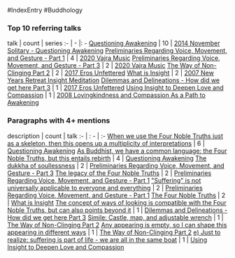 #IndexEntry #Buddhology

### Top 10 referring talks
talk | count | series
:- | - |: -
<a data-href="Questioning Awakening" href="Questioning+Awakening" class="internal-link" target="_blank" rel="noopener">Questioning Awakening</a> | 10 | <a data-href="2014 November Solitary - Questioning Awakening" href="2014+November+Solitary+-+Questioning+Awakening" class="internal-link" target="_blank" rel="noopener">2014 November Solitary - Questioning Awakening</a>
<a data-href="Preliminaries Regarding Voice, Movement, and Gesture - Part 1" href="Preliminaries+Regarding+Voice%2C+Movement%2C+and+Gesture+-+Part+1" class="internal-link" target="_blank" rel="noopener">Preliminaries Regarding Voice, Movement, and Gesture - Part 1</a> | 4 | <a data-href="2020 Vajra Music" href="2020+Vajra+Music" class="internal-link" target="_blank" rel="noopener">2020 Vajra Music</a>
<a data-href="Preliminaries Regarding Voice, Movement, and Gesture - Part 3" href="Preliminaries+Regarding+Voice%2C+Movement%2C+and+Gesture+-+Part+3" class="internal-link" target="_blank" rel="noopener">Preliminaries Regarding Voice, Movement, and Gesture - Part 3</a> | 2 | <a data-href="2020 Vajra Music" href="2020+Vajra+Music" class="internal-link" target="_blank" rel="noopener">2020 Vajra Music</a>
<a data-href="The Way of Non-Clinging Part 2" href="The+Way+of+Non-Clinging+Part+2" class="internal-link" target="_blank" rel="noopener">The Way of Non-Clinging Part 2</a> | 2 | <a data-href="2017 Eros Unfettered" href="2017+Eros+Unfettered" class="internal-link" target="_blank" rel="noopener">2017 Eros Unfettered</a>
<a data-href="What is Insight" href="What+is+Insight" class="internal-link" target="_blank" rel="noopener">What is Insight</a> | 2 | <a data-href="2007 New Years Retreat Insight Meditation" href="2007+New+Years+Retreat+Insight+Meditation" class="internal-link" target="_blank" rel="noopener">2007 New Years Retreat Insight Meditation</a>
<a data-href="Dilemmas and Delineations - How did we get here Part 3" href="Dilemmas+and+Delineations+-+How+did+we+get+here+Part+3" class="internal-link" target="_blank" rel="noopener">Dilemmas and Delineations - How did we get here Part 3</a> | 1 | <a data-href="2017 Eros Unfettered" href="2017+Eros+Unfettered" class="internal-link" target="_blank" rel="noopener">2017 Eros Unfettered</a>
<a data-href="Using Insight to Deepen Love and Compassion" href="Using+Insight+to+Deepen+Love+and+Compassion" class="internal-link" target="_blank" rel="noopener">Using Insight to Deepen Love and Compassion</a> | 1 | <a data-href="2008 Lovingkindness and Compassion As a Path to Awakening" href="2008+Lovingkindness+and+Compassion+As+a+Path+to+Awakening" class="internal-link" target="_blank" rel="noopener">2008 Lovingkindness and Compassion As a Path to Awakening</a>

### Paragraphs with 4+ mentions
description | count | talk
:- | : - | :-
<a aria-label-position="top" aria-label="Questioning Awakening > When we use the Four Noble Truths just as a skeleton then this opens up a multiplicity of interpretations" data-href="Questioning Awakening#When we use the Four Noble Truths just as a skeleton then this opens up a multiplicity of interpretations" href="Questioning+Awakening#When+we+use+the+Four+Noble+Truths+just+as+a+skeleton+then+this+opens+up+a+multiplicity+of+interpretations" class="internal-link" target="_blank" rel="noopener">When we use the Four Noble Truths just as a skeleton, then this opens up a multiplicity of interpretations</a> | 6 | <a data-href="Questioning Awakening" href="Questioning+Awakening" class="internal-link" target="_blank" rel="noopener">Questioning Awakening</a>
<a aria-label-position="top" aria-label="Questioning Awakening > As Buddhist we have a common language the Four Noble Truths but this entails rebirth" data-href="Questioning Awakening#As Buddhist we have a common language the Four Noble Truths but this entails rebirth" href="Questioning+Awakening#As+Buddhist+we+have+a+common+language+the+Four+Noble+Truths+but+this+entails+rebirth" class="internal-link" target="_blank" rel="noopener">As Buddhist, we have a common language: the Four Noble Truths, but this entails rebirth</a> | 4 | <a data-href="Questioning Awakening" href="Questioning+Awakening" class="internal-link" target="_blank" rel="noopener">Questioning Awakening</a>
<a aria-label-position="top" aria-label="Preliminaries Regarding Voice, Movement, and Gesture - Part 3 > The dukkha of soullessness" data-href="Preliminaries Regarding Voice, Movement, and Gesture - Part 3#The dukkha of soullessness" href="Preliminaries+Regarding+Voice%2C+Movement%2C+and+Gesture+-+Part+3#The+dukkha+of+soullessness" class="internal-link" target="_blank" rel="noopener">The dukkha of soullessness</a> | 2 | <a data-href="Preliminaries Regarding Voice, Movement, and Gesture - Part 3" href="Preliminaries+Regarding+Voice%2C+Movement%2C+and+Gesture+-+Part+3" class="internal-link" target="_blank" rel="noopener">Preliminaries Regarding Voice, Movement, and Gesture - Part 3</a>
<a aria-label-position="top" aria-label="Preliminaries Regarding Voice, Movement, and Gesture - Part 1 > The legacy of the Four Noble Truths" data-href="Preliminaries Regarding Voice, Movement, and Gesture - Part 1#The legacy of the Four Noble Truths" href="Preliminaries+Regarding+Voice%2C+Movement%2C+and+Gesture+-+Part+1#The+legacy+of+the+Four+Noble+Truths" class="internal-link" target="_blank" rel="noopener">The legacy of the Four Noble Truths</a> | 2 | <a data-href="Preliminaries Regarding Voice, Movement, and Gesture - Part 1" href="Preliminaries+Regarding+Voice%2C+Movement%2C+and+Gesture+-+Part+1" class="internal-link" target="_blank" rel="noopener">Preliminaries Regarding Voice, Movement, and Gesture - Part 1</a>
<a aria-label-position="top" aria-label="Preliminaries Regarding Voice, Movement, and Gesture - Part 1 > Suffering is not universally applicable to everyone and everything" data-href="Preliminaries Regarding Voice, Movement, and Gesture - Part 1#Suffering is not universally applicable to everyone and everything" href="Preliminaries+Regarding+Voice%2C+Movement%2C+and+Gesture+-+Part+1#%22Suffering%22+is+not+universally+applicable+to+everyone+and+everything" class="internal-link" target="_blank" rel="noopener">&quot;Suffering&quot; is not universally applicable to everyone and everything</a> | 2 | <a data-href="Preliminaries Regarding Voice, Movement, and Gesture - Part 1" href="Preliminaries+Regarding+Voice%2C+Movement%2C+and+Gesture+-+Part+1" class="internal-link" target="_blank" rel="noopener">Preliminaries Regarding Voice, Movement, and Gesture - Part 1</a>
<a aria-label-position="top" aria-label="What is Insight > The Four Noble Truths" data-href="What is Insight#The Four Noble Truths" href="What+is+Insight#The+Four+Noble+Truths" class="internal-link" target="_blank" rel="noopener">The Four Noble Truths</a> | 2 | <a data-href="What is Insight" href="What+is+Insight" class="internal-link" target="_blank" rel="noopener">What is Insight</a>
<a aria-label-position="top" aria-label="Dilemmas and Delineations - How did we get here Part 3 > The concept of ways of looking is compatible with the Four Noble Truths but can also points beyond it" data-href="Dilemmas and Delineations - How did we get here Part 3#The concept of ways of looking is compatible with the Four Noble Truths but can also points beyond it" href="Dilemmas+and+Delineations+-+How+did+we+get+here+Part+3#The+concept+of+ways+of+looking+is+compatible+with+the+Four+Noble+Truths+but+can+also+points+beyond+it" class="internal-link" target="_blank" rel="noopener">The concept of ways of looking is compatible with the Four Noble Truths, but can also points beyond it</a> | 1 | <a data-href="Dilemmas and Delineations - How did we get here Part 3" href="Dilemmas+and+Delineations+-+How+did+we+get+here+Part+3" class="internal-link" target="_blank" rel="noopener">Dilemmas and Delineations - How did we get here Part 3</a>
<a aria-label-position="top" aria-label="The Way of Non-Clinging Part 2 > Simile Castle map and adjustable wrench" data-href="The Way of Non-Clinging Part 2#Simile Castle map and adjustable wrench" href="The+Way+of+Non-Clinging+Part+2#Simile+Castle+map+and+adjustable+wrench" class="internal-link" target="_blank" rel="noopener">Simile: Castle, map, and adjustable wrench</a> | 1 | <a data-href="The Way of Non-Clinging Part 2" href="The+Way+of+Non-Clinging+Part+2" class="internal-link" target="_blank" rel="noopener">The Way of Non-Clinging Part 2</a>
<a aria-label-position="top" aria-label="The Way of Non-Clinging Part 2 > Any appearing is empty so I can shape this appearing in different ways" data-href="The Way of Non-Clinging Part 2#Any appearing is empty so I can shape this appearing in different ways" href="The+Way+of+Non-Clinging+Part+2#Any+appearing+is+empty+so+I+can+shape+this+appearing+in+different+ways" class="internal-link" target="_blank" rel="noopener">Any appearing is empty, so I can shape this appearing in different ways</a> | 1 | <a data-href="The Way of Non-Clinging Part 2" href="The+Way+of+Non-Clinging+Part+2" class="internal-link" target="_blank" rel="noopener">The Way of Non-Clinging Part 2</a>
<a aria-label-position="top" aria-label="Using Insight to Deepen Love and Compassion > e Just to realize suffering is part of life - we are all in the same boat" data-href="Using Insight to Deepen Love and Compassion#e Just to realize suffering is part of life - we are all in the same boat" href="Using+Insight+to+Deepen+Love+and+Compassion#e+Just+to+realize+suffering+is+part+of+life+-+we+are+all+in+the+same+boat" class="internal-link" target="_blank" rel="noopener">e) Just to realize: suffering is part of life - we are all in the same boat</a> | 1 | <a data-href="Using Insight to Deepen Love and Compassion" href="Using+Insight+to+Deepen+Love+and+Compassion" class="internal-link" target="_blank" rel="noopener">Using Insight to Deepen Love and Compassion</a>

